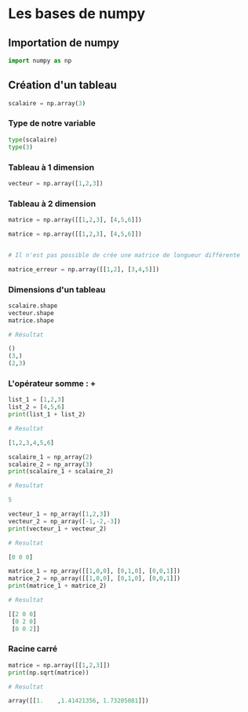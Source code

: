 # Les bases de numpy

## Importation de numpy

```python
import numpy as np
```

## Création d'un tableau

```python
scalaire = np.array(3)
```

### Type de notre variable

```python
type(scalaire)
type(3)
```

### Tableau à 1 dimension

```python
vecteur = np.array([1,2,3])
```

### Tableau à 2 dimension

```python
matrice = np.array([[1,2,3], [4,5,6]])
```

```python
matrice = np.array([[1,2,3], [4,5,6]])


# Il n'est pas possible de crée une matrice de longueur différente

matrice_erreur = np.array([[1,2], [3,4,5]])

```

### Dimensions d'un tableau

```python
scalaire.shape
vecteur.shape
matrice.shape

# Résultat

()
(3,)
(2,3)
```

### L'opérateur somme : +

```python
list_1 = [1,2,3]
list_2 = [4,5,6]
print(list_1 + list_2)

# Resultat

[1,2,3,4,5,6]
```

```python
scalaire_1 = np_array(2)
scalaire_2 = np_array(3)
print(scalaire_1 + scalaire_2)

# Resultat

5
```

```python
vecteur_1 = np_array([1,2,3])
vecteur_2 = np_array([-1,-2,-3])
print(vecteur_1 + vecteur_2)

# Resultat

[0 0 0]
```

```python
matrice_1 = np_array([[1,0,0], [0,1,0], [0,0,1]])
matrice_2 = np_array([[1,0,0], [0,1,0], [0,0,1]])
print(matrice_1 + matrice_2)

# Resultat

[[2 0 0]
 [0 2 0]
 [0 0 2]]
```

### Racine carré

```python
matrice = np.array([[1,2,3]])
print(np.sqrt(matrice))

# Resultat

array([[1.    ,1.41421356, 1.73205081]])
```
